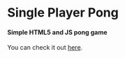 # Single Player Pong

#### Simple HTML5 and JS pong game 

You can check it out [here](https://codepen.io/crossphd/pen/owBqXW). 
